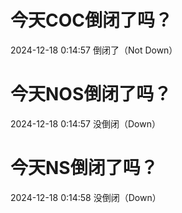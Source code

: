 # 今天COC倒闭了吗？

2024-12-18 0:14:57 倒闭了（Not Down）

# 今天NOS倒闭了吗？

2024-12-18 0:14:57 没倒闭（Down）

# 今天NS倒闭了吗？

2024-12-18 0:14:58 没倒闭（Down）

